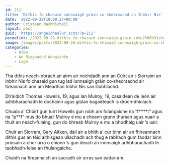 ```yaml
---
id: 211
title: 'Dithis fo chasaid ionnsaigh gràin co‑sheòrsachd an Inbhir Nis'
date: '2022-09-28T18:00:27+00:00'
author: Crìstean MacMhìcheil
layout: post
guid: 'https://angeidhealur.scot/?p=211'
permalink: /2022-09-28-dithis-fo-chasaid-ionnsaigh-grain-co%e2%80%91sheorsachd-an-inbhir-nis/
image: /images/posts/2022-09-28-dithis-fo-chasaid-ionnsaigh-grain-co-sheorsachd-an-inbhir-nis.webp
categories:
    - Alba
    - An Rìoghachd Aonaichte
    - Lagh
---
```


Tha dthis neach-obrach an airm air nochdadh ann an Cùirt an t‑Siorraim an Inbhir Nis fo chasaid gun tug iad ionnsaigh gràin co‑sheòrsachd air fireannach ann am Meadhan Inbhir Nis san Dùbhlachd.

Dh’aidich Thomas Howells, 19, agus Ian Mulroy, 19, casaidean de leòn air adhbharachadh le dochainn agus giùlan bagairteach is droch‑dhìolach.

Chuala a’ Chùirt gun tuirt Howells gun robh am fulangaiche na “f\*\*\*\*t” agus na “p\*\*f” mus do bhuail Mulroy e mu a cheann grunn thursan agus nuair a thuit an neach‑fulaing, gun do bhreab Mulroy e mu a bhodhaig uair ’s uair.

Chuir an Siorram, Gary Aitken, dàil air a bhith a’ cur binn air an fhireannach dithis gus an tèid aithisgean ullachadh ach thug e rabhadh gum faodar binn prìosain a chur orra o chionn ’s gun deach an ionnsaigh adhbharachadh le taobhadh‑feise an fhulangaiche.

Chaidh na fireannaich an saoradh air urras san eadar‑àm.
